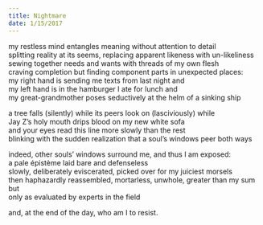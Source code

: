 ```yaml
---
title: Nightmare
date: 1/15/2017
---
```


my restless mind entangles meaning without attention to detail  
splitting reality at its seems, replacing apparent likeness with un-likeliness  
sewing together needs and wants with threads of my own flesh  
craving completion but finding component parts in unexpected places:  
my right hand is sending me texts from last night and  
my left hand is in the hamburger I ate for lunch and  
my great-grandmother poses seductively at the helm of a sinking ship

a tree falls (silently) while its peers look on (lasciviously) while  
Jay Z’s holy mouth drips blood on my new white sofa  
and your eyes read this line more slowly than the rest  
blinking with the sudden realization that a soul’s windows peer both ways

indeed, other souls’ windows surround me, and thus I am exposed:  
a pale épistème laid bare and defenseless  
slowly, deliberately eviscerated, picked over for my juiciest morsels  
then haphazardly reassembled, mortarless, unwhole, greater than my sum but  
only as evaluated by experts in the field

and, at the end of the day, who am I to resist.

